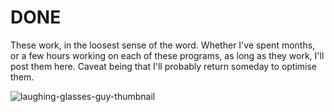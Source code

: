 # DONE
These work, in the loosest sense of the word.
Whether I've spent months, or a few hours working on each of these programs, as long as they work, I'll post them here.
Caveat being that I'll probably return someday to optimise them.


![laughing-glasses-guy-thumbnail](https://user-images.githubusercontent.com/117062305/200501732-a33724a5-5bbe-4c17-a8e3-7df6ba8c24e9.jpg)
